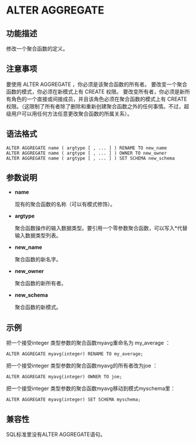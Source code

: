 # ALTER AGGREGATE<a name="ZH-CN_TOPIC_0000001127682267"></a>

## 功能描述<a name="section173831846163116"></a>

修改一个聚合函数的定义。

## 注意事项<a name="section786041713618"></a>

要使用 ALTER AGGREGATE ，你必须是该聚合函数的所有者。 要改变一个聚合函数的模式，你必须在新模式上有 CREATE 权限。 要改变所有者，你必须是新所有角色的一个直接或间接成员，并且该角色必须在聚合函数的模式上有 CREATE 权限。（这限制了所有者除了删除和重新创建聚合函数之外的任何事情。不过，超级用户可以用任何方法任意更改聚合函数的所属关系）。

## 语法格式<a name="section1374719912321"></a>

```
ALTER AGGREGATE name ( argtype [ , ... ] ) RENAME TO new_name
ALTER AGGREGATE name ( argtype [ , ... ] ) OWNER TO new_owner
ALTER AGGREGATE name ( argtype [ , ... ] ) SET SCHEMA new_schema
```

## 参数说明<a name="section62781959163314"></a>

-   **name**

    现有的聚合函数的名称（可以有模式修饰）。

-   **argtype**

    聚合函数操作的输入数据类型。要引用一个零参数聚合函数，可以写入\*代替输入数据类型列表。

-   **new\_name**

    聚合函数的新名字。

-   **new\_owner**

    聚合函数的新所有者。

-   **new\_schema**

    聚合函数的新模式。


## 示例<a name="section14411351193419"></a>

把一个接受integer 类型参数的聚合函数myavg重命名为 my\_average ：

```
ALTER AGGREGATE myavg(integer) RENAME TO my_average;
```

把一个接受integer 类型参数的聚合函数myavg的所有者改为joe ：

```
ALTER AGGREGATE myavg(integer) OWNER TO joe;
```

把一个接受integer 类型参数的聚合函数myavg移动到模式myschema里：

```
ALTER AGGREGATE myavg(integer) SET SCHEMA myschema;
```

## 兼容性<a name="section15847115116365"></a>

SQL标准里没有ALTER AGGREGATE语句。

